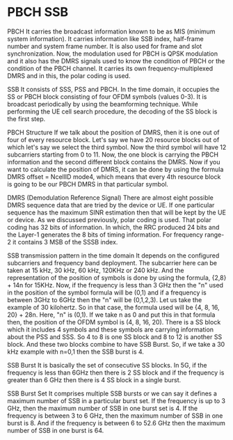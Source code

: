 # PBCH SSB



PBCH
It carries the broadcast information known to be as MIS (minimum system information). It carries information like SSB index, half-frame number and system frame number. It is also used for frame and slot synchronization. Now, the modulation used for PBCH is QPSK modulation and it also has the DMRS signals used to know the condition of PBCH or the condition of the PBCH channel. It carries its own frequency-multiplexed DMRS and in this, the polar coding is used. 


SSB 
It consists of SSS, PSS and PBCH. In the time domain, it occupies the SS or PBCH block consisting of four OFDM symbols (values 0-3). It is broadcast periodically by using the beamforming technique. While performing the UE cell search procedure, the decoding of the SS block is the first step. 


PBCH Structure
If we talk about the position of DMRS, then it is one out of four of every resource block. Let's say we have 20 resource blocks out of which let's say we select the third symbol. Now the third symbol will have 12 subcarriers starting from 0 to 11. Now, the one block is carrying the PBCH information and the second different block contains the DMRS. Now if you want to calculate the position of DMRS, it can be done by using the formula DMRS offset = NcellID mode4, which means that every 4th resource block is going to be our PBCH DMRS in that particular symbol. 


DMRS (Demodulation Reference Signal)
There are almost eight possible DMRS sequence data that are tried by the device or UE. If one particular sequence has the maximum SINR estimation then that will be kept by the UE or device. As we discussed previously, polar coding is used. That polar coding has 32 bits of information. In which, the RRC produced 24 bits and the Layer-1 generates the 8 bits of timing information. For frequency range-2 it contains 3 MSB of the SSSB index. 


SSB transmission pattern in the time domain 
It depends on the configured subcarriers and frequency band deployment. The subcarrier here can be taken at 15 kHz, 30 kHz, 60 kHz, 120KHz or 240 kHz. And the representation of the position of symbols is done by using the formula, {2,8} + 14n for 15KHz. Now, if the frequency is less than 3 GHz then the "n" used in the position of the symbol formula will be (0,1) and if a frequency is between 3GHz to 6GHz then the "n" will be (0,1,2,3). 
Let us take the example of 30 kilohertz. So in that case, the formula used will be {4, 8, 16, 20} + 28n. Here, "n" is (0,1). If we take n as 0 and put this in that formula then, the position of the OFDM symbol is (4, 8, 16, 20). 
There is a SS block which it includes 4 symbols and these symbols are carrying information about the PSS and SSS. So 4 to 8 is one SS block and 8 to 12 is another SS block. And these two blocks combine to have SSB Burst. So, if we take a 30 kHz example with n=0,1 then the SSB burst is 4.
 


SSB Burst
It is basically the set of consecutive SS blocks. In 5G, if the frequency is less than 6GHz then there is 2 SS block and if the frequency is greater than 6 GHz then there is 4 SS block in a single burst.


SSB Burst Set 
It comprises multiple SSB bursts or we can say it defines a maximum number of SSB in a particular burst set. If the frequency is up to 3 GHz, then the maximum number of SSB in one burst set is 4. If the frequency is between 3 to 6 GHz, then the maximum number of SSB in one burst is 8. And if the frequency is between 6 to 52.6 GHz then the maximum number of SSB in one burst is 64.
